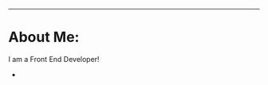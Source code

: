 <!-- - 👋 Hi, I’m @Quinton-H
- 👀 I’m interested in ...
- 🌱 I’m currently learning ...
- 💞️ I’m looking to collaborate on ...
- 📫 How to reach me ... -->

<!---
Quinton-H/Quinton-H is a ✨ special ✨ repository because its `README.md` (this file) appears on your GitHub profile.
You can click the Preview link to take a look at your changes.
--->


<div align="center">
  <img src="https://media2.giphy.com/media/VaVJ6dUbHa5o27O05Y/giphy.gif?cid=ecf05e47a2wxmungk8imoa1hlv09nt0c0dibkmhy2djsaywq&rid=giphy.gif&ct=g" alt="">
</div>
<hr>


<h1>About Me:</h1>
<p>I am a Front End Developer!</p>

<ul>
  <li></li>
</ul>
